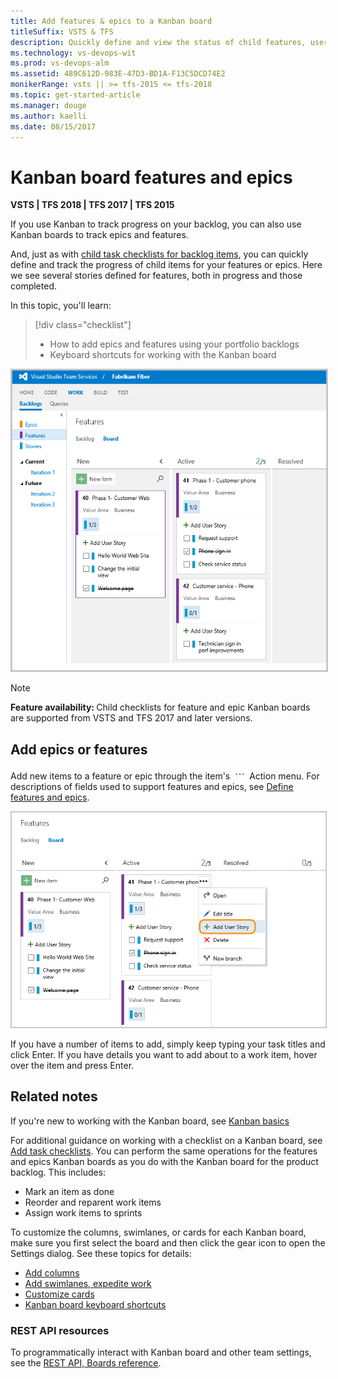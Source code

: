 ```yaml
---
title: Add features & epics to a Kanban board
titleSuffix: VSTS & TFS
description: Quickly define and view the status of child features, user stories, or product backlog items when working in the Kanban features or epic boards in Visual Studio Team Services 
ms.technology: vs-devops-wit
ms.prod: vs-devops-alm
ms.assetid: 489C612D-983E-47D3-BD1A-F13C5DCD74E2  
monikerRange: vsts || >= tfs-2015 <= tfs-2018
ms.topic: get-started-article
ms.manager: douge
ms.author: kaelli
ms.date: 08/15/2017
---
```



# Kanban board features and epics  


<b>VSTS | TFS 2018 | TFS 2017 | TFS 2015</b> 

If you use Kanban to track progress on your backlog, you can also use Kanban boards to track epics and features.  

And, just as with [child task checklists for backlog items](add-task-checklists.md), you can quickly define and track the progress of child items for your features or epics. Here we see several stories defined for features, both in progress and those completed.    

In this topic, you'll learn: 
> [!div class="checklist"] 
> * How to add epics and features using your portfolio backlogs    
> * Keyboard shortcuts for working with the Kanban board  


<img src="_img/features-with-stories.png" alt="Web portal, Features Kanban board with several user stories defined" style="border: 2px solid #C3C3C3;" />

>[!NOTE]  
><b>Feature availability: </b>Child checklists for feature and epic Kanban boards are supported from VSTS and TFS 2017 and later versions.  

## Add epics or features    

Add new items to a feature or epic through the item's ![actions icon](../_img/icons/actions-icon.png) Action menu. For descriptions of fields used to support features and epics, see [Define features and epics](../backlogs/define-features-epics.md). 

<img src="_img/features-add-story.png" alt="Web portal, Feature Kanban board, Open the context menu of a feature to add a story" style="border: 1px solid #C3C3C3;" /> 


If you have a number of items to add, simply keep typing your task titles and click Enter. If you have details you want to add about to a work item, hover over the item and press Enter.  
 

## Related notes

If you're new to working with the Kanban board, see [Kanban basics](kanban-basics.md)

For additional guidance on working with a checklist on a Kanban board, see [Add task checklists](add-task-checklists.md). You can perform the same operations for the features and epics Kanban boards as you do with the Kanban board for the product backlog. This includes:    

- Mark an item as done  
- Reorder and reparent work items  
- Assign work items to sprints   

To customize the columns, swimlanes, or cards for each Kanban board, make sure you first select the board and then click the gear icon to open the Settings dialog. See these topics for details: 

* [Add columns](add-columns.md)  
* [Add swimlanes, expedite work](expedite-work.md)   
* [Customize cards](../customize/customize-cards.md)  
* [Kanban board keyboard shortcuts](kanban-board-keyboard-shortcuts.md) 

### REST API resources
To programmatically interact with Kanban board and other team settings, see the [REST API, Boards reference](https://docs.microsoft.com/en-us/rest/api/vsts/work/boards).
